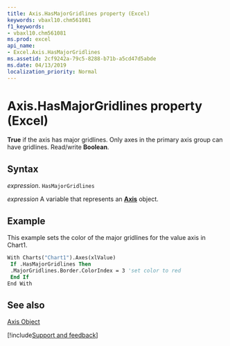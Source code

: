 ```yaml
---
title: Axis.HasMajorGridlines property (Excel)
keywords: vbaxl10.chm561081
f1_keywords:
- vbaxl10.chm561081
ms.prod: excel
api_name:
- Excel.Axis.HasMajorGridlines
ms.assetid: 2cf9242a-79c5-8288-b71b-a5cd47d5abde
ms.date: 04/13/2019
localization_priority: Normal
---
```



# Axis.HasMajorGridlines property (Excel)

 **True** if the axis has major gridlines. Only axes in the primary axis group can have gridlines. Read/write **Boolean**.


## Syntax

_expression_. `HasMajorGridlines`

_expression_ A variable that represents an **[Axis](Excel.Axis(object).md)** object.


## Example

This example sets the color of the major gridlines for the value axis in Chart1.


```vb
With Charts("Chart1").Axes(xlValue) 
 If .HasMajorGridlines Then 
 .MajorGridlines.Border.ColorIndex = 3 'set color to red 
 End If 
End With
```


## See also


[Axis Object](Excel.Axis(object).md)

[!include[Support and feedback](~/includes/feedback-boilerplate.md)]